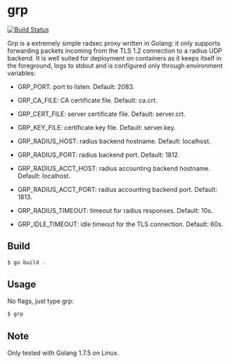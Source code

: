 # grp
[![Build Status](https://travis-ci.org/aguerra/grp.svg)](https://travis-ci.org/aguerra/grp)

Grp is a extremely simple radsec proxy written in Golang: it only supports
forwarding packets incoming from the TLS 1.2 connection to a radius UDP backend.
It is well suited for deployment on containers as it keeps itself in the
foreground, logs to stdout and is configured only through environment
variables:

- GRP_PORT: port to listen. Default: 2083.

- GRP_CA_FILE: CA certificate file. Default: ca.crt.

- GRP_CERT_FILE: server certificate file. Default: server.crt.

- GRP_KEY_FILE: certificate key file. Default: server.key.

- GRP_RADIUS_HOST: radius backend hostname. Default: localhost.

- GRP_RADIUS_PORT: radius backend port. Default: 1812.

- GRP_RADIUS_ACCT_HOST: radius accounting backend hostname. Default: localhost.

- GRP_RADIUS_ACCT_PORT: radius accounting backend port. Default: 1813.

- GRP_RADIUS_TIMEOUT: timeout for radius responses. Default: 10s.

- GRP_IDLE_TIMEOUT: idle timeout for the TLS connection. Default: 60s.

## Build

```bash
$ go build .
```

## Usage

No flags, just type grp:

```bash
$ grp
```

## Note

Only tested with Golang 1.7.5 on Linux.
